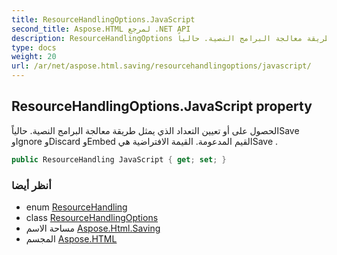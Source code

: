 ```yaml
---
title: ResourceHandlingOptions.JavaScript
second_title: Aspose.HTML لمرجع .NET API
description: ResourceHandlingOptions ملكية. الحصول على أو تعيين التعداد الذي يمثل طريقة معالجة البرامج النصية. حالياًSave وIgnore وDiscard وEmbed القيم المدعومة. القيمة الافتراضية هيSave .
type: docs
weight: 20
url: /ar/net/aspose.html.saving/resourcehandlingoptions/javascript/
---
```

## ResourceHandlingOptions.JavaScript property

الحصول على أو تعيين التعداد الذي يمثل طريقة معالجة البرامج النصية. حالياًSave وIgnore وDiscard وEmbed القيم المدعومة. القيمة الافتراضية هيSave .

```csharp
public ResourceHandling JavaScript { get; set; }
```

### أنظر أيضا

* enum [ResourceHandling](../../resourcehandling/)
* class [ResourceHandlingOptions](../)
* مساحة الاسم [Aspose.Html.Saving](../../resourcehandlingoptions/)
* المجسم [Aspose.HTML](../../../)


